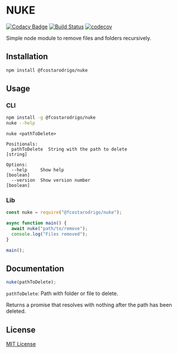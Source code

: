 # NUKE

[![Codacy Badge](https://api.codacy.com/project/badge/Grade/e122e150123e44fe86bd46bd1d8aed1a)](https://app.codacy.com/app/fcostarodrigo/nuke?utm_source=github.com&utm_medium=referral&utm_content=fcostarodrigo/nuke&utm_campaign=Badge_Grade_Dashboard)
[![Build Status](https://travis-ci.org/fcostarodrigo/nuke.svg?branch=master)](https://travis-ci.org/fcostarodrigo/nuke)
[![codecov](https://codecov.io/gh/fcostarodrigo/nuke/branch/master/graph/badge.svg)](https://codecov.io/gh/fcostarodrigo/nuke)

Simple node module to remove files and folders recursively.

## Installation

```bash
npm install @fcostarodrigo/nuke
```

## Usage

### CLI

```bash
npm install -g @fcostarodrigo/nuke
nuke --help
```

```
nuke <pathToDelete>

Positionals:
  pathToDelete  String with the path to delete                          [string]

Options:
  --help     Show help                                                 [boolean]
  --version  Show version number                                       [boolean]
```

### Lib

```javascript
const nuke = require("@fcostarodrigo/nuke");

async function main() {
  await nuke("path/to/remove");
  console.log("Files removed");
}

main();
```

## Documentation

```javascript
nuke(pathToDelete);
```

`pathToDelete`: Path with folder or file to delete.

Returns a promise that resolves with nothing after the path has been deleted.

## License

[MIT License](http://www.opensource.org/licenses/mit-license.php)
